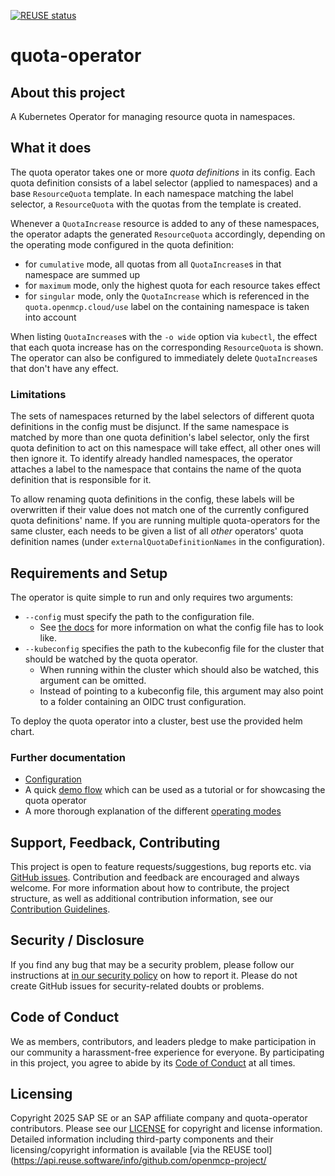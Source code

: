 [![REUSE status](https://api.reuse.software/badge/github.com/openmcp-project/quota-operator)](https://api.reuse.software/info/github.com/openmcp-project/quota-operator)
# quota-operator

## About this project

A Kubernetes Operator for managing resource quota in namespaces.

## What it does

The quota operator takes one or more _quota definitions_ in its config. Each quota definition consists of a label selector (applied to namespaces) and a base `ResourceQuota` template. In each namespace matching the label selector, a `ResourceQuota` with the quotas from the template is created.

Whenever a `QuotaIncrease` resource is added to any of these namespaces, the operator adapts the generated `ResourceQuota` accordingly, depending on the operating mode configured in the quota definition:
- for `cumulative` mode, all quotas from all `QuotaIncrease`s in that namespace are summed up
- for `maximum` mode, only the highest quota for each resource takes effect
- for `singular` mode, only the `QuotaIncrease` which is referenced in the `quota.openmcp.cloud/use` label on the containing namespace is taken into account

When listing `QuotaIncrease`s with the `-o wide` option via `kubectl`, the effect that each quota increase has on the corresponding `ResourceQuota` is shown. The operator can also be configured to immediately delete `QuotaIncrease`s that don't have any effect.

### Limitations

The sets of namespaces returned by the label selectors of different quota definitions in the config must be disjunct. If the same namespace is matched by more than one quota definition's label selector, only the first quota definition to act on this namespace will take effect, all other ones will then ignore it. To identify already handled namespaces, the operator attaches a label to the namespace that contains the name of the quota definition that is responsible for it.

To allow renaming quota definitions in the config, these labels will be overwritten if their value does not match one of the currently configured quota definitions' name. If you are running multiple quota-operators for the same cluster, each needs to be given a list of all _other_ operators' quota definition names (under `externalQuotaDefinitionNames` in the configuration).

## Requirements and Setup

The operator is quite simple to run and only requires two arguments:
- `--config` must specify the path to the configuration file.
  - See [the docs](docs/config.md) for more information on what the config file has to look like.
- `--kubeconfig` specifies the path to the kubeconfig file for the cluster that should be watched by the quota operator.
  - When running within the cluster which should also be watched, this argument can be omitted.
  - Instead of pointing to a kubeconfig file, this argument may also point to a folder containing an OIDC trust configuration.

To deploy the quota operator into a cluster, best use the provided helm chart.

### Further documentation

- [Configuration](docs/config.md)
- A quick [demo flow](docs/demo.md) which can be used as a tutorial or for showcasing the quota operator
- A more thorough explanation of the different [operating modes](docs/modes.md)

## Support, Feedback, Contributing

This project is open to feature requests/suggestions, bug reports etc. via [GitHub issues](https://github.com/openmcp-project/quota-operator/issues). Contribution and feedback are encouraged and always welcome. For more information about how to contribute, the project structure, as well as additional contribution information, see our [Contribution Guidelines](CONTRIBUTING.md).

## Security / Disclosure
If you find any bug that may be a security problem, please follow our instructions at [in our security policy](https://github.com/openmcp-project/quota-operator/security/policy) on how to report it. Please do not create GitHub issues for security-related doubts or problems.

## Code of Conduct

We as members, contributors, and leaders pledge to make participation in our community a harassment-free experience for everyone. By participating in this project, you agree to abide by its [Code of Conduct](https://github.com/SAP/.github/blob/main/CODE_OF_CONDUCT.md) at all times.

## Licensing

Copyright 2025 SAP SE or an SAP affiliate company and quota-operator contributors. Please see our [LICENSE](LICENSE) for copyright and license information. Detailed information including third-party components and their licensing/copyright information is available [via the REUSE tool](https://api.reuse.software/info/github.com/openmcp-project/
